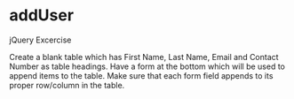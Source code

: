 # addUser
jQuery Excercise

Create a blank table which has First Name, Last Name, Email and Contact Number as table headings. Have a form at the bottom which will be used to append items to the table. Make sure that each form field appends to its proper row/column in the table.
